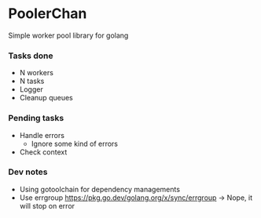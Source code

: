 # PoolerChan

Simple worker pool library for golang

### Tasks done

- N workers
- N tasks
- Logger
- Cleanup queues

### Pending tasks

- Handle errors
  - Ignore some kind of errors
- Check context

### Dev notes

- Using gotoolchain for dependency managements
- Use errgroup https://pkg.go.dev/golang.org/x/sync/errgroup -> Nope, it will stop on error
